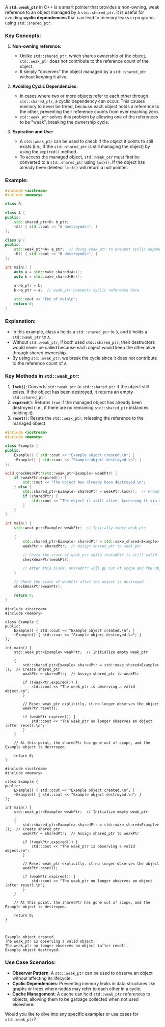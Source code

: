 A **`std::weak_ptr`** in C++ is a smart pointer that provides a non-owning, weak reference to an object managed by a `std::shared_ptr`. It is useful for avoiding **cyclic dependencies** that can lead to memory leaks in programs using `std::shared_ptr`.

### Key Concepts:

1. **Non-owning reference:**
   - Unlike `std::shared_ptr`, which shares ownership of the object, `std::weak_ptr` does not contribute to the reference count of the object.
   - It simply "observes" the object managed by a `std::shared_ptr` without keeping it alive.

2. **Avoiding Cyclic Dependencies:**
   - In cases where two or more objects refer to each other through `std::shared_ptr`, a cyclic dependency can occur. This causes memory to never be freed, because each object holds a reference to the other, preventing their reference counts from ever reaching zero.
   - `std::weak_ptr` solves this problem by allowing one of the references to be "weak", breaking the ownership cycle.

3. **Expiration and Use:**
   - A `std::weak_ptr` can be used to check if the object it points to still exists (i.e., if the `std::shared_ptr` is still managing the object) by using the `expired()` method.
   - To access the managed object, `std::weak_ptr` must first be converted to a `std::shared_ptr` using `lock()`. If the object has already been deleted, `lock()` will return a null pointer.

### Example:

```cpp
#include <iostream>
#include <memory>

class B;

class A {
public:
    std::shared_ptr<B> b_ptr;
    ~A() { std::cout << "A destroyed\n"; }
};

class B {
public:
    std::weak_ptr<A> a_ptr;  // Using weak_ptr to prevent cyclic dependency
    ~B() { std::cout << "B destroyed\n"; }
};

int main() {
    auto a = std::make_shared<A>();
    auto b = std::make_shared<B>();
    
    a->b_ptr = b;
    b->a_ptr = a;  // weak_ptr prevents cyclic reference here

    std::cout << "End of main\n";
    return 0;
}
```

### Explanation:
- In this example, class `A` holds a `std::shared_ptr` to `B`, and `B` holds a `std::weak_ptr` to `A`.
- Without `std::weak_ptr`, if both used `std::shared_ptr`, their destructors would never be called because each object would keep the other alive through shared ownership.
- By using `std::weak_ptr`, we break the cycle since it does not contribute to the reference count of `A`.

### Key Methods in `std::weak_ptr`:
1. **`lock()`**: Converts `std::weak_ptr` to `std::shared_ptr` if the object still exists. If the object has been destroyed, it returns an empty `std::shared_ptr`.
2. **`expired()`**: Returns `true` if the managed object has already been destroyed (i.e., if there are no remaining `std::shared_ptr` instances holding it).
3. **`reset()`**: Resets the `std::weak_ptr`, releasing the reference to the managed object.

```cpp
#include <iostream>
#include <memory>

class Example {
public:
    Example() { std::cout << "Example object created.\n"; }
    ~Example() { std::cout << "Example object destroyed.\n"; }
};

void checkWeakPtr(std::weak_ptr<Example> weakPtr) {
    if (weakPtr.expired()) {
        std::cout << "The object has already been destroyed.\n";
    } else {
        std::shared_ptr<Example> sharedPtr = weakPtr.lock();  // Promote weak_ptr to shared_ptr
        if (sharedPtr) {
            std::cout << "The object is still alive. Accessing it via shared_ptr.\n";
        }
    }
}

int main() {
    std::weak_ptr<Example> weakPtr;  // Initially empty weak_ptr

    {
        std::shared_ptr<Example> sharedPtr = std::make_shared<Example>();  // Create shared_ptr to Example object
        weakPtr = sharedPtr;  // Assign shared_ptr to weak_ptr

        // Check the state of weak_ptr while sharedPtr is still valid
        checkWeakPtr(weakPtr);

        // After this block, sharedPtr will go out of scope and the object will be destroyed
    }

    // Check the state of weakPtr after the object is destroyed
    checkWeakPtr(weakPtr);

    return 0;
}

```

```
#include <iostream>
#include <memory>

class Example {
public:
    Example() { std::cout << "Example object created.\n"; }
    ~Example() { std::cout << "Example object destroyed.\n"; }
};

int main() {
    std::weak_ptr<Example> weakPtr;  // Initialize empty weak_ptr

    {
        std::shared_ptr<Example> sharedPtr = std::make_shared<Example>();  // Create shared_ptr
        weakPtr = sharedPtr;  // Assign shared_ptr to weakPtr

        if (!weakPtr.expired()) {
            std::cout << "The weak_ptr is observing a valid object.\n";
        }

        // Reset weak_ptr explicitly, it no longer observes the object
        weakPtr.reset();

        if (weakPtr.expired()) {
            std::cout << "The weak_ptr no longer observes an object (after reset).\n";
        }
    }

    // At this point, the sharedPtr has gone out of scope, and the Example object is destroyed.

    return 0;
}

```

```
#include <iostream>
#include <memory>

class Example {
public:
    Example() { std::cout << "Example object created.\n"; }
    ~Example() { std::cout << "Example object destroyed.\n"; }
};

int main() {
    std::weak_ptr<Example> weakPtr;  // Initialize empty weak_ptr

    {
        std::shared_ptr<Example> sharedPtr = std::make_shared<Example>();  // Create shared_ptr
        weakPtr = sharedPtr;  // Assign shared_ptr to weakPtr

        if (!weakPtr.expired()) {
            std::cout << "The weak_ptr is observing a valid object.\n";
        }

        // Reset weak_ptr explicitly, it no longer observes the object
        weakPtr.reset();

        if (weakPtr.expired()) {
            std::cout << "The weak_ptr no longer observes an object (after reset).\n";
        }
    }

    // At this point, the sharedPtr has gone out of scope, and the Example object is destroyed.

    return 0;
}


```

```

Example object created.
The weak_ptr is observing a valid object.
The weak_ptr no longer observes an object (after reset).
Example object destroyed.

```


### Use Case Scenarios:
- **Observer Pattern**: A `std::weak_ptr` can be used to observe an object without affecting its lifecycle.
- **Cyclic Dependencies**: Preventing memory leaks in data structures like graphs or trees where nodes may refer to each other in a cycle.
- **Cache Management**: A cache can hold `std::weak_ptr` references to objects, allowing them to be garbage collected when not used elsewhere.

Would you like to dive into any specific examples or use cases for `std::weak_ptr`?
